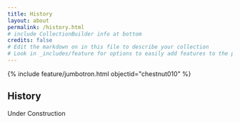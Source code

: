 ```yaml
---
title: History
layout: about
permalink: /history.html
# include CollectionBuilder info at bottom
credits: false
# Edit the markdown on in this file to describe your collection
# Look in _includes/feature for options to easily add features to the page
---
```


{% include feature/jumbotron.html objectid="chestnut010" %} 

## History

Under Construction